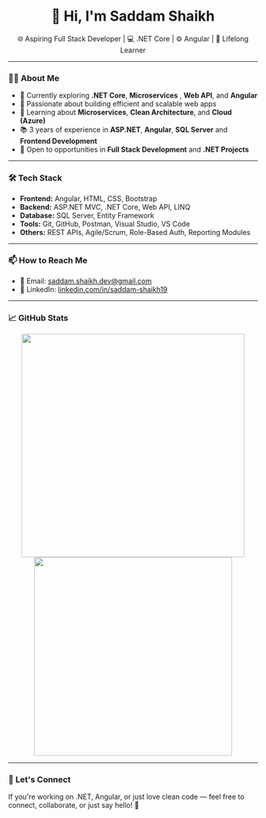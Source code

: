 <h1 align="center">👋 Hi, I'm Saddam Shaikh</h1>
<p align="center">
  🌐 Aspiring Full Stack Developer | 💻 .NET Core | ⚙️ Angular | 🧠 Lifelong Learner
</p>

---

### 👨‍💻 About Me

- 🧠 Currently exploring **.NET Core**, **Microservices** , **Web API**, and **Angular**
- 🚀 Passionate about building efficient and scalable web apps
- 🌱 Learning about **Microservices**, **Clean Architecture**, and **Cloud (Azure)**
- 📚 3 years of experience in **ASP.NET**, **Angular**, **SQL Server** and **Frontend Development**
- 💼 Open to opportunities in **Full Stack Development** and **.NET Projects**

---

### 🛠️ Tech Stack

- **Frontend:** Angular, HTML, CSS, Bootstrap
- **Backend:** ASP.NET MVC, .NET Core, Web API, LINQ
- **Database:** SQL Server, Entity Framework
- **Tools:** Git, GitHub, Postman, Visual Studio, VS Code
- **Others:** REST APIs, Agile/Scrum, Role-Based Auth, Reporting Modules

---

### 📫 How to Reach Me

- 📧 Email: [saddam.shaikh.dev@gmail.com](mailto:saddam.shaikh.dev@gmail.com)
- 💼 LinkedIn: [linkedin.com/in/saddam-shaikh19](https://www.linkedin.com/in/saddam-shaikh19/)

---

### 📈 GitHub Stats

<p align="center">
  <img src="https://github-readme-stats.vercel.app/api?username=saddam34&show_icons=true&theme=tokyonight" width="450" />
  <img src="https://github-readme-streak-stats.herokuapp.com/?user=saddam34&theme=tokyonight" width="400" />
</p>

---

### 🤝 Let's Connect

If you're working on .NET, Angular, or just love clean code — feel free to connect, collaborate, or just say hello! 👋

